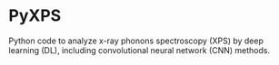 # PyXPS
Python code to analyze  x-ray phonons spectroscopy (XPS) by deep learning (DL), including convolutional neural network (CNN) methods.
